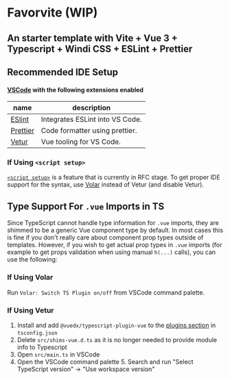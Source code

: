 # Favorvite (WIP)

## An starter template with Vite + Vue 3 + Typescript + Windi CSS + ESLint + Prettier

## Recommended IDE Setup

#### [VSCode](https://code.visualstudio.com/) with the following extensions enabled

| name                                                                                       | description                                 |
|--------------------------------------------------------------------------------------------|---------------------------------------------|
| [ESlint](https://github.com/Microsoft/vscode-eslint)                                       | Integrates ESLint into VS Code.             |
| [Prettier](https://github.com/prettier/prettier-vscode)                                    | Code formatter using prettier.              |
| [Vetur](https://github.com/vuejs/vetur)                                                    | Vue tooling for VS Code.                    |

### If Using `<script setup>`

[`<script setup>`](https://github.com/vuejs/rfcs/pull/227) is a feature that is currently in RFC stage. To get proper IDE support for the syntax, use [Volar](https://marketplace.visualstudio.com/items?itemName=johnsoncodehk.volar) instead of Vetur (and disable Vetur).

## Type Support For `.vue` Imports in TS

Since TypeScript cannot handle type information for `.vue` imports, they are shimmed to be a generic Vue component type by default. In most cases this is fine if you don't really care about component prop types outside of templates. However, if you wish to get actual prop types in `.vue` imports (for example to get props validation when using manual `h(...)` calls), you can use the following:

### If Using Volar

Run `Volar: Switch TS Plugin on/off` from VSCode command palette.

### If Using Vetur

1. Install and add `@vuedx/typescript-plugin-vue` to the [plugins section](https://www.typescriptlang.org/tsconfig#plugins) in `tsconfig.json`
2. Delete `src/shims-vue.d.ts` as it is no longer needed to provide module info to Typescript
3. Open `src/main.ts` in VSCode
4. Open the VSCode command palette 5. Search and run "Select TypeScript version" -> "Use workspace version"
